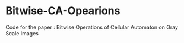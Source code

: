 # Bitwise-CA-Opearions
Code for the paper : Bitwise Operations of Cellular Automaton on Gray Scale Images
